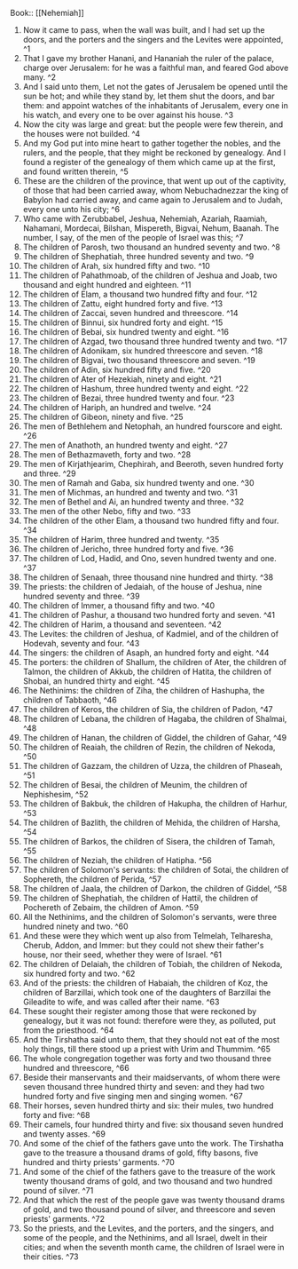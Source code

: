  Book:: [[Nehemiah]]
 1. Now it came to pass, when the wall was built, and I had set up the doors, and the porters and the singers and the Levites were appointed, ^1
 2. That I gave my brother Hanani, and Hananiah the ruler of the palace, charge over Jerusalem: for he was a faithful man, and feared God above many. ^2
 3. And I said unto them, Let not the gates of Jerusalem be opened until the sun be hot; and while they stand by, let them shut the doors, and bar them: and appoint watches of the inhabitants of Jerusalem, every one in his watch, and every one to be over against his house. ^3
 4. Now the city was large and great: but the people were few therein, and the houses were not builded. ^4
 5. And my God put into mine heart to gather together the nobles, and the rulers, and the people, that they might be reckoned by genealogy. And I found a register of the genealogy of them which came up at the first, and found written therein, ^5
 6. These are the children of the province, that went up out of the captivity, of those that had been carried away, whom Nebuchadnezzar the king of Babylon had carried away, and came again to Jerusalem and to Judah, every one unto his city; ^6
 7. Who came with Zerubbabel, Jeshua, Nehemiah, Azariah, Raamiah, Nahamani, Mordecai, Bilshan, Mispereth, Bigvai, Nehum, Baanah. The number, I say, of the men of the people of Israel was this; ^7
 8. The children of Parosh, two thousand an hundred seventy and two. ^8
 9. The children of Shephatiah, three hundred seventy and two. ^9
 10. The children of Arah, six hundred fifty and two. ^10
 11. The children of Pahathmoab, of the children of Jeshua and Joab, two thousand and eight hundred and eighteen. ^11
 12. The children of Elam, a thousand two hundred fifty and four. ^12
 13. The children of Zattu, eight hundred forty and five. ^13
 14. The children of Zaccai, seven hundred and threescore. ^14
 15. The children of Binnui, six hundred forty and eight. ^15
 16. The children of Bebai, six hundred twenty and eight. ^16
 17. The children of Azgad, two thousand three hundred twenty and two. ^17
 18. The children of Adonikam, six hundred threescore and seven. ^18
 19. The children of Bigvai, two thousand threescore and seven. ^19
 20. The children of Adin, six hundred fifty and five. ^20
 21. The children of Ater of Hezekiah, ninety and eight. ^21
 22. The children of Hashum, three hundred twenty and eight. ^22
 23. The children of Bezai, three hundred twenty and four. ^23
 24. The children of Hariph, an hundred and twelve. ^24
 25. The children of Gibeon, ninety and five. ^25
 26. The men of Bethlehem and Netophah, an hundred fourscore and eight. ^26
 27. The men of Anathoth, an hundred twenty and eight. ^27
 28. The men of Bethazmaveth, forty and two. ^28
 29. The men of Kirjathjearim, Chephirah, and Beeroth, seven hundred forty and three. ^29
 30. The men of Ramah and Gaba, six hundred twenty and one. ^30
 31. The men of Michmas, an hundred and twenty and two. ^31
 32. The men of Bethel and Ai, an hundred twenty and three. ^32
 33. The men of the other Nebo, fifty and two. ^33
 34. The children of the other Elam, a thousand two hundred fifty and four. ^34
 35. The children of Harim, three hundred and twenty. ^35
 36. The children of Jericho, three hundred forty and five. ^36
 37. The children of Lod, Hadid, and Ono, seven hundred twenty and one. ^37
 38. The children of Senaah, three thousand nine hundred and thirty. ^38
 39. The priests: the children of Jedaiah, of the house of Jeshua, nine hundred seventy and three. ^39
 40. The children of Immer, a thousand fifty and two. ^40
 41. The children of Pashur, a thousand two hundred forty and seven. ^41
 42. The children of Harim, a thousand and seventeen. ^42
 43. The Levites: the children of Jeshua, of Kadmiel, and of the children of Hodevah, seventy and four. ^43
 44. The singers: the children of Asaph, an hundred forty and eight. ^44
 45. The porters: the children of Shallum, the children of Ater, the children of Talmon, the children of Akkub, the children of Hatita, the children of Shobai, an hundred thirty and eight. ^45
 46. The Nethinims: the children of Ziha, the children of Hashupha, the children of Tabbaoth, ^46
 47. The children of Keros, the children of Sia, the children of Padon, ^47
 48. The children of Lebana, the children of Hagaba, the children of Shalmai, ^48
 49. The children of Hanan, the children of Giddel, the children of Gahar, ^49
 50. The children of Reaiah, the children of Rezin, the children of Nekoda, ^50
 51. The children of Gazzam, the children of Uzza, the children of Phaseah, ^51
 52. The children of Besai, the children of Meunim, the children of Nephishesim, ^52
 53. The children of Bakbuk, the children of Hakupha, the children of Harhur, ^53
 54. The children of Bazlith, the children of Mehida, the children of Harsha, ^54
 55. The children of Barkos, the children of Sisera, the children of Tamah, ^55
 56. The children of Neziah, the children of Hatipha. ^56
 57. The children of Solomon's servants: the children of Sotai, the children of Sophereth, the children of Perida, ^57
 58. The children of Jaala, the children of Darkon, the children of Giddel, ^58
 59. The children of Shephatiah, the children of Hattil, the children of Pochereth of Zebaim, the children of Amon. ^59
 60. All the Nethinims, and the children of Solomon's servants, were three hundred ninety and two. ^60
 61. And these were they which went up also from Telmelah, Telharesha, Cherub, Addon, and Immer: but they could not shew their father's house, nor their seed, whether they were of Israel. ^61
 62. The children of Delaiah, the children of Tobiah, the children of Nekoda, six hundred forty and two. ^62
 63. And of the priests: the children of Habaiah, the children of Koz, the children of Barzillai, which took one of the daughters of Barzillai the Gileadite to wife, and was called after their name. ^63
 64. These sought their register among those that were reckoned by genealogy, but it was not found: therefore were they, as polluted, put from the priesthood. ^64
 65. And the Tirshatha said unto them, that they should not eat of the most holy things, till there stood up a priest with Urim and Thummim. ^65
 66. The whole congregation together was forty and two thousand three hundred and threescore, ^66
 67. Beside their manservants and their maidservants, of whom there were seven thousand three hundred thirty and seven: and they had two hundred forty and five singing men and singing women. ^67
 68. Their horses, seven hundred thirty and six: their mules, two hundred forty and five: ^68
 69. Their camels, four hundred thirty and five: six thousand seven hundred and twenty asses. ^69
 70. And some of the chief of the fathers gave unto the work. The Tirshatha gave to the treasure a thousand drams of gold, fifty basons, five hundred and thirty priests' garments. ^70
 71. And some of the chief of the fathers gave to the treasure of the work twenty thousand drams of gold, and two thousand and two hundred pound of silver. ^71
 72. And that which the rest of the people gave was twenty thousand drams of gold, and two thousand pound of silver, and threescore and seven priests' garments. ^72
 73. So the priests, and the Levites, and the porters, and the singers, and some of the people, and the Nethinims, and all Israel, dwelt in their cities; and when the seventh month came, the children of Israel were in their cities. ^73
